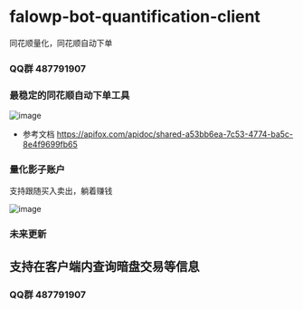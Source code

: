# falowp-bot-quantification-client
同花顺量化，同花顺自动下单

### QQ群 487791907

### 最稳定的同花顺自动下单工具
![image](https://github.com/user-attachments/assets/b7afa840-5ebe-45f9-a0ab-53d45ac9d839)


* 参考文档 https://apifox.com/apidoc/shared-a53bb6ea-7c53-4774-ba5c-8e4f9699fb65

### 量化影子账户

支持跟随买入卖出，躺着赚钱

![image](https://github.com/user-attachments/assets/4288f2d0-8daa-453b-a28a-46be1b4b4484)


### 未来更新
## 支持在客户端内查询暗盘交易等信息


### QQ群 487791907
